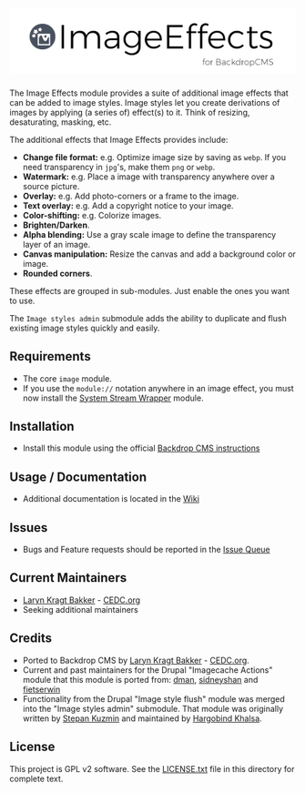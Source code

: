 # ![Image Effects](https://github.com/backdrop-contrib/image_effects/blob/1.x-1.x/images/image_effects.png "Image Effects for BackdropCMS")

The Image Effects module provides a suite of additional image effects that
can be added to image styles. Image styles let you create derivations of images
by applying (a series of) effect(s) to it. Think of resizing, desaturating,
masking, etc.

The additional effects that Image Effects provides include:

- **Change file format:** e.g. Optimize image size by saving as `webp`. If you need
  transparency in `jpg`'s, make them `png` or `webp`.
- **Watermark:** e.g. Place a image with transparency anywhere over a source
  picture.
- **Overlay:** e.g. Add photo-corners or a frame to the image.
- **Text overlay:** e.g. Add a copyright notice to your image.
- **Color-shifting:** e.g. Colorize images.
- **Brighten/Darken**.
- **Alpha blending:** Use a gray scale image to define the transparency layer of
  an image.
- **Canvas manipulation:** Resize the canvas and add a background color or
  image.
- **Rounded corners**.

These effects are grouped in sub-modules. Just enable the ones you want to use.

The `Image styles admin` submodule adds the ability to duplicate and flush
existing image styles quickly and easily.

## Requirements

- The core `image` module.
- If you use the `module://` notation anywhere in an image effect, you must now
  install the [System Stream Wrapper](https://github.com/backdrop-contrib/system_stream_wrapper)
  module.

## Installation

- Install this module using the official
  [Backdrop CMS instructions](https://backdropcms.org/guide/modules)

## Usage / Documentation

- Additional documentation is located in the
  [Wiki](https://github.com/backdrop-contrib/image_effects/wiki/)

## Issues

- Bugs and Feature requests should be reported in the
  [Issue Queue](https://github.com/backdrop-contrib/image_effects/issues)

## Current Maintainers

- [Laryn Kragt Bakker](https://github.com/laryn) - [CEDC.org](https://cedc.org)
- Seeking additional maintainers

## Credits

- Ported to Backdrop CMS by [Laryn Kragt Bakker](https://github.com/laryn) -
  [CEDC.org](https://cedc.org).
- Current and past maintainers for the Drupal "Imagecache Actions" module that
  this module is ported from: [dman](https://drupal.org/user/33240),
  [sidneyshan](https://drupal.org/user/652426) and
  [fietserwin](https://drupal.org/user/750928)
- Functionality from the Drupal "Image style flush" module was merged into the
  "Image styles admin" submodule. That module was originally written by [Stepan Kuzmin](https://www.drupal.org/u/tostepankuzmingmailcom)
  and maintained by [Hargobind Khalsa](https://www.drupal.org/u/hargobind).

## License

This project is GPL v2 software. See the
[LICENSE.txt](https://github.com/backdrop-contrib/image_effects/blob/1.x-1.x/LICENSE.txt)
file in this directory for complete text.
